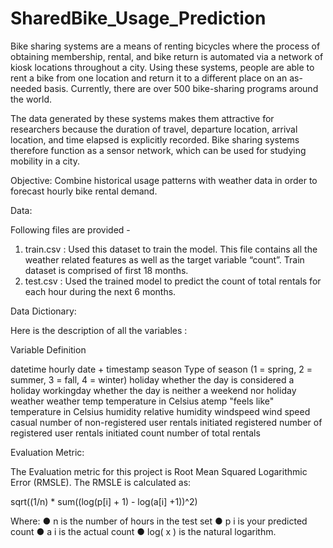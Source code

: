 # SharedBike_Usage_Prediction

Bike sharing systems are a means of renting bicycles where the process of
obtaining membership, rental, and bike return is automated via a network of
kiosk locations throughout a city. Using these systems, people are able to
rent a bike from one location and return it to a different place on an
as-needed basis. Currently, there are over 500 bike-sharing programs
around the world.

The data generated by these systems makes them attractive for
researchers because the duration of travel, departure location, arrival
location, and time elapsed is explicitly recorded. Bike sharing systems
therefore function as a sensor network, which can be used for studying
mobility in a city.

Objective:
Combine historical usage patterns with weather data in order to forecast
hourly bike rental demand.

Data:

Following files are provided - 
1. train.csv : Used this dataset to train the model. This file contains all the
weather related features as well as the target variable “count”. Train
dataset is comprised of first 18 months.
2. test.csv : Used the trained model to predict the count of total rentals for
each hour during the next 6 months.

Data Dictionary:

Here is the description of all the variables :

Variable				 		Definition

datetime 					hourly date + timestamp
season 						Type of season (1 = spring, 2 = summer, 3 = fall,
											4 = winter)
holiday 					whether the day is considered a holiday
workingday 					whether the day is neither a weekend nor holiday
weather 					weather
temp 						temperature in Celsius
atemp 						"feels like" temperature in Celsius
humidity 					relative humidity
windspeed 					wind speed
casual 						number of non-registered user rentals initiated
registered 					number of registered user rentals initiated
count 						number of total rentals

Evaluation Metric:

The Evaluation metric for this project is Root Mean Squared Logarithmic
Error (RMSLE). The RMSLE is calculated as:

sqrt((1/n) * sum((log(p[i] + 1) - log(a[i] +1))^2)

Where:
● n is the number of hours in the test set
● p i is your predicted count
● a i is the actual count
● log( x ) is the natural logarithm.

